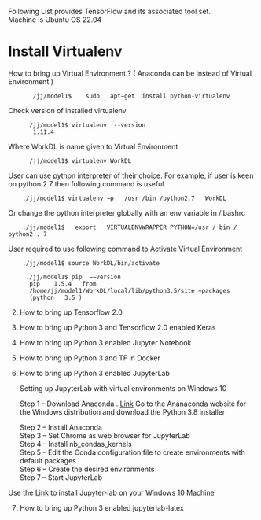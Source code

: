 

Following List provides TensorFlow and its associated tool set.  <br>
Machine is Ubuntu OS 22.04

# Install Virtualenv 
How to bring up Virtual Environment ? ( Anaconda can be instead of Virtual Environment  )  <br>
       
      
           /jj/model1$    sudo   apt−get  install python-virtualenv   

Check  version of  installed virtualenv  

          /jj/model1$ virtualenv  --version
           1.11.4
          
Where WorkDL is name given to Virtual Environment  

          /jj/model1$ virtualenv WorkDL
          
 User  can use python interpreter of their choice. For example, if user is keen on python 2.7 then 
 following command is useful. 
 
        ./jj/model1$ virtualenv −p   /usr /bin /python2.7   WorkDL

Or change the python interpreter globally  with an env variable in  /.bashrc 

        ./jj/model1$   export   VIRTUALENVWRAPPER PYTHON=/usr / bin / python2 . 7   

User required to use following command to  Activate   Virtual Environment

        ./jj/model1$ source WorkDL/bin/activate  

         ./jj/model1$ pip  −−version 
          pip    1.5.4   from
          /home/jj/model1/WorkDL/local/lib/python3.5/site −packages
          (python   3.5 )
      
2. How to bring up Tensorflow 2.0 
3. How to bring up Python 3 and Tensorflow 2.0  enabled Keras 
4. How to bring up Python 3 enabled Jupyter Notebook
5. How to bring up Python 3  and TF in Docker 
6. How to bring up Python 3 enabled  JupyterLab 
  
      Setting up JupyterLab with virtual environments on Windows 10
  
      Step 1 – Download Anaconda . [Link](https://www.anaconda.com/products/distribution#Downloads) 
         Go to the Ananaconda website for the Windows distribution and download the Python 3.8 installer
         
      Step 2 – Install Anaconda  <br>
      Step 3 – Set Chrome as web browser for JupyterLab  <br>
      Step 4 – Install nb_condas_kernels  <br>
      Step 5 – Edit the Conda configuration file to create environments with default packages  <br>
      Step 6 – Create the desired environments  <br>
      Step 7 – Start JupyterLab  <br>

  Use the [Link   ](https://mycartablog.com/2019/07/09/from-zero-to-jupyterlab-pro-on-windows-10/)  to install Jupyter-lab on your Windows 10 Machine
  
 7. How to bring up Python 3 enabled jupyterlab-latex
 
